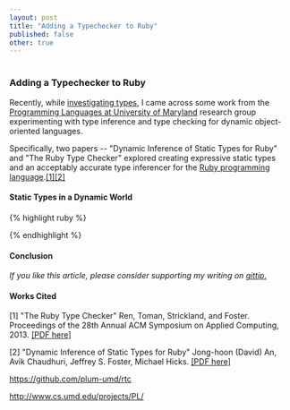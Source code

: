 ```yaml
---
layout: post
title: "Adding a Typechecker to Ruby"
published: false
other: true
---
```

# 
# 
### Adding a Typechecker to Ruby

Recently, while <a href="http://michaelrbernste.in/#i-tapl">investigating types</a>, I came across some work from the <a href="http://www.cs.umd.edu/projects/PL/">Programming Languages at University of Maryland</a> research group experimenting with type inference and type checking for dynamic object-oriented languages.

Specifically, two papers -- "Dynamic Inference of Static Types for Ruby" and "The Ruby Type Checker" explored creating expressive static types and an acceptably accurate type inferencer for the <a href="http://ruby-lang.org">Ruby programming language</a>.<a href="#bib1">[1]</a><a href="#bib2">[2]</a>

#### Static Types in a Dynamic World

#### 

{% highlight ruby %}

{% endhighlight %}

#### Conclusion

*If you like this article, please consider supporting my writing on <a href="https://www.gittip.com/mrb_bk/">gittip.</a>*

#### Works Cited

<a id="bib1">[1]</a> "The Ruby Type Checker" Ren, Toman, Strickland, and Foster. Proceedings of the 28th Annual ACM Symposium on Applied Computing, 2013. <a href="http://www.cs.umd.edu/~sstrickl/papers/oops2013.pdf">[PDF here]</a>

<a id="bib2">[2]</a> "Dynamic Inference of Static Types for Ruby" Jong-hoon (David) An, Avik Chaudhuri, Jeffrey S. Foster, Michael Hicks. <a href="http://www.cs.umd.edu/~mwh/papers/rubydust.pdf">[PDF here]</a>

https://github.com/plum-umd/rtc

http://www.cs.umd.edu/projects/PL/
